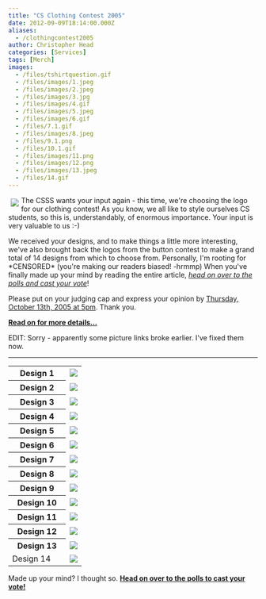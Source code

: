 ```yaml
---
title: "CS Clothing Contest 2005"
date: 2012-09-09T18:14:00.000Z
aliases:
  - /clothingcontest2005
author: Christopher Head
categories: [Services]
tags: [Merch]
images:
  - /files/tshirtquestion.gif
  - /files/images/1.jpeg
  - /files/images/2.jpeg
  - /files/images/3.jpg
  - /files/images/4.gif
  - /files/images/5.jpeg
  - /files/images/6.gif
  - /files/7.1.gif
  - /files/images/8.jpeg
  - /files/9.1.png
  - /files/10.1.gif
  - /files/images/11.png
  - /files/images/12.png
  - /files/images/13.jpeg
  - /files/14.gif
---
```


<div class="field field-name-body field-type-text-with-summary field-label-hidden"><div class="field-items"><div class="field-item even"><p><img src="/files/tshirtquestion.gif" vspace="5" hspace="5" align="left">The CSSS wants your input again - this time, we&apos;re choosing the logo for our clothing contest!  As you know, we all like to style ourselves CS students, so this is, understandably, of enormous importance.  Your input is very valuable to us :-)</p>
<p>We received your designs, and to make things a little more interesting, we&apos;ve also brought back the logos from the button contest to make a grand total of 14 designs from which to choose from.  Personally, I&apos;m rooting for *CENSORED* (you&apos;re making our readers biased! -hrmmp)  When you&apos;ve finally made up your mind by reading the entire article, <i><a href="/node/1478">head on over to the polls and cast your vote</a></i>!</p>
<p>Please put on your judging cap and express your opinion by <u>Thursday, October 13th, 2005 at 5pm</u>.  Thank you.</p>
<p><b><a href="/clothing2005">Read on for more details...</a></b></p>
<p>EDIT:  Sorry - apparently some picture links broke earlier.  I&apos;ve fixed them now.</p>
<!--break--><hr>
<table>
<tbody><tr>
<th width="100">Design 1</th>
<td><img src="/files/images/1.jpeg"></td>
</tr>
<tr>
<th>Design 2</th>
<td><img src="/files/images/2.jpeg"></td>
</tr>
<tr>
<th>Design 3</th>
<td><img src="/files/images/3.jpg"></td>
</tr>
<tr>
<th>Design 4</th>
<td><img src="/files/images/4.gif"></td>
</tr>
<tr>
<th>Design 5</th>
<td><img src="/files/images/5.jpeg"></td>
</tr>
<tr>
<th>Design 6</th>
<td><img src="/files/images/6.gif"></td>
</tr>
<tr>
<th>Design 7</th>
<td><img src="/files/7.1.gif"></td>
</tr>
<tr>
<th>Design 8</th>
<td><img src="/files/images/8.jpeg"></td>
</tr>
<tr>
<th>Design 9</th>
<td><img src="/files/9.1.png"></td>
</tr>
<tr>
<th>Design 10</th>
<td><img src="/files/10.1.gif"></td>
</tr>
<tr>
<th>Design 11</th>
<td><img src="/files/images/11.png"></td>
</tr>
<tr>
<th>Design 12</th>
<td><img src="/files/images/12.png"></td>
</tr>
<tr>
<th>Design 13</th>
<td><img src="/files/images/13.jpeg"></td>
</tr>
<tr>
<td>Design 14
</td><td><img src="/files/14.gif"></td>
</tr>
</tbody></table>
<p>Made up your mind?  I thought so.  <b><a href="/node/1478">Head on over to the polls to cast your vote!</a></b></p>
</div></div></div>    <footer>
          </footer>

